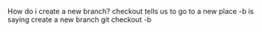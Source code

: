 How do i create a new branch?
checkout tells us to go to a new place 
-b is saying create a new branch
git checkout -b <name of branch>